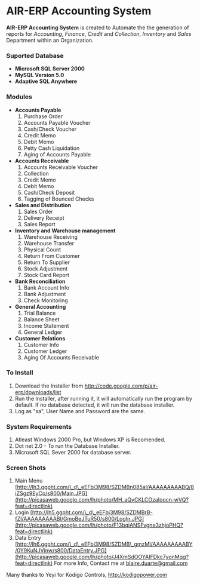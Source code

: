 # AIR-ERP Accounting System #

**AIR-ERP Accounting System** is created to Automate the the generation of reports for
_Accounting_, _Finance_, _Credit_ and _Collection_, _Inventory_ and _Sales_ Department within an Organization.

### Suported Database ###
  * **Microsoft SQL Server 2000**
  * **MySQL Version 5.0**
  * **Adaptive SQL Anywhere**

### Modules ###
  * **Accounts Payable**
    1. Purchase Order
    1. Accounts Payable Voucher
    1. Cash/Check Voucher
    1. Credit Memo
    1. Debit Memo
    1. Petty Cash Liquidation
    1. Aging of Accounts Payable
  * **Accounts Receivable**
    1. Accounts Receivable Voucher
    1. Collection
    1. Credit Memo
    1. Debit Memo
    1. Cash/Check Deposit
    1. Tagging of Bounced Checks
  * **Sales and Distribution**
    1. Sales Order
    1. Delivery Receipt
    1. Sales Report
  * **Inventory and Warehouse management**
    1. Warehouse Receiving
    1. Warehouse Transfer
    1. Physical Count
    1. Return From Customer
    1. Return To Supplier
    1. Stock Adjustment
    1. Stock Card Report
  * **Bank Reconciliation**
    1. Bank Account Info
    1. Bank Adjustment
    1. Check Monitoring
  * **General Accounting**
    1. Trial Balance
    1. Balance Sheet
    1. Income Statement
    1. General Ledger
  * **Customer Relations**
    1. Customer Info
    1. Customer Ledger
    1. Aging Of Accounts Receivable


### To Install ###
  1. Download the Installer from http://code.google.com/p/air-erp/downloads/list
  1. Run the Installer, after running it, it will automatically run the program by default. If no database detected, it will run the database installer.
  1. Log as "sa", User Name and Password are the same.

### System Requirements ###
  1. Atleast Windows 2000 Pro, but Windows XP is Recomended.
  1. Dot net 2.0 - To run the Database Installer.
  1. Microsoft SQL Sever 2000 for database server.

### Screen Shots ###
  1. Main Menu
[http://lh3.ggpht.com/\_d\_eEFbi3M98/SZDMBn085aI/AAAAAAAAABQ/8iZSgz9EyCo/s800/Main.JPG](http://picasaweb.google.com/lh/photo/MH_aQvCKLCOzaIoocn-wVQ?feat=directlink)
  1. Login
[http://lh5.ggpht.com/\_d\_eEFbi3M98/SZDMBrB-fZI/AAAAAAAAABI/GmoBeJTuR50/s800/LogIn.JPG](http://picasaweb.google.com/lh/photo/F13bqiANSFvgne3zhjoPHQ?feat=directlink)
  1. Data Entry
[http://lh6.ggpht.com/\_d\_eEFbi3M98/SZDMB\_gmzMI/AAAAAAAAABY/0Y9KuNJVinw/s800/DataEntry.JPG](http://picasaweb.google.com/lh/photo/J4XmSdOOYAIFDkc7yonMqg?feat=directlink)
For more Info, Contact me at blaire.duarte@gmail.com

Many thanks to Yeyi for Kodigo Controls, http://kodigopower.com